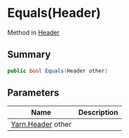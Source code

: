 # Equals(Header)

Method in [Header](./)

## Summary

```csharp
public bool Equals(Header other)
```

## Parameters

| Name                    | Description |
| ----------------------- | ----------- |
| [Yarn.Header](./) other |             |
